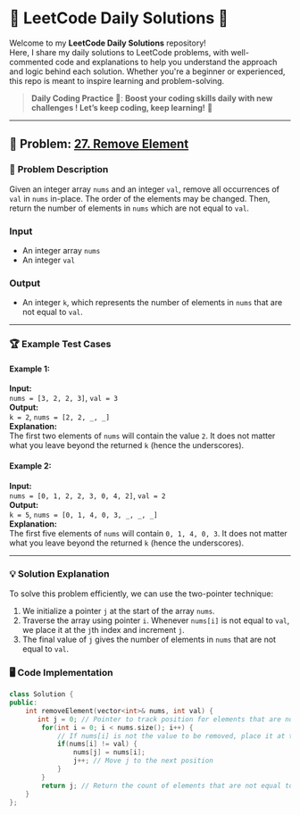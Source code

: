 # 🎉 **LeetCode Daily Solutions** 📅

Welcome to my **LeetCode Daily Solutions** repository!  
Here, I share my daily solutions to LeetCode problems, with well-commented code and explanations to help you understand the approach and logic behind each solution. Whether you're a beginner or experienced, this repo is meant to inspire learning and problem-solving.

> **Daily Coding Practice** 💪: **Boost your coding skills daily with new challenges ! Let’s keep coding, keep learning!** 🚀

---

## 🚀 Problem: **[27. Remove Element](https://leetcode.com/problems/remove-element/)**

### 📝 **Problem Description**

Given an integer array `nums` and an integer `val`, remove all occurrences of `val` in `nums` in-place. The order of the elements may be changed. Then, return the number of elements in `nums` which are not equal to `val`.

### **Input**
- An integer array `nums`
- An integer `val`

### **Output**
- An integer `k`, which represents the number of elements in `nums` that are not equal to `val`.

---

### 🏆 **Example Test Cases**

#### Example 1:
**Input:**  
`nums = [3, 2, 2, 3]`, `val = 3`  
**Output:**  
`k = 2`, `nums = [2, 2, _, _]`  
**Explanation:**  
The first two elements of `nums` will contain the value `2`. It does not matter what you leave beyond the returned `k` (hence the underscores).

#### Example 2:
**Input:**  
`nums = [0, 1, 2, 2, 3, 0, 4, 2]`, `val = 2`  
**Output:**  
`k = 5`, `nums = [0, 1, 4, 0, 3, _, _, _]`  
**Explanation:**  
The first five elements of `nums` will contain `0, 1, 4, 0, 3`. It does not matter what you leave beyond the returned `k` (hence the underscores).

---

### 💡 **Solution Explanation**

To solve this problem efficiently, we can use the two-pointer technique:

1. We initialize a pointer `j` at the start of the array `nums`.
2. Traverse the array using pointer `i`. Whenever `nums[i]` is not equal to `val`, we place it at the `j`th index and increment `j`.
3. The final value of `j` gives the number of elements in `nums` that are not equal to `val`.

### 🖥️ **Code Implementation**

```cpp
class Solution {
public:
    int removeElement(vector<int>& nums, int val) {
       int j = 0; // Pointer to track position for elements that are not val
        for(int i = 0; i < nums.size(); i++) {
            // If nums[i] is not the value to be removed, place it at the next available position (j)
            if(nums[i] != val) {
                nums[j] = nums[i];
                j++; // Move j to the next position
            }
        }
        return j; // Return the count of elements that are not equal to val
    }
};

